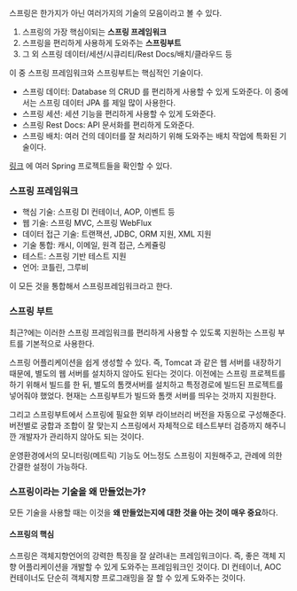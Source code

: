 스프링은 한가지가 아닌 여러가지의 기술의 모음이라고 볼 수 있다.

1. 스프링의 가장 핵심이되는 **스프링 프레임워크**
2. 스프링을 편리하게 사용하게 도와주는 **스프링부트**
3. 그 외 스프링 데이터/세션/시큐리티/Rest Docs/배치/클라우드 등

이 중 스프링 프레임워크와 스프링부트는 핵심적인 기술이다.
- 스프링 데이터: Database 의 CRUD 를 편리하게 사용할 수 있게 도와준다. 이 중에서는 스프링 데이터 JPA 를 제일 많이 사용한다.
- 스프링 세션: 세션 기능을 편리하게 사용할 수 있게 도와준다.
- 스프링 Rest Docs: API 문서화를 편리하게 도와준다.
- 스프링 배치: 여러 건의 데이터를 잘 처리하기 위해 도와주는 배치 작업에 특화된 기술이다.

[링크](https://spring.io/projects) 에 여러 Spring 프로젝트들을 확인할 수 있다.

### 스프링 프레임워크
- 핵심 기술: 스프링 DI 컨테이너, AOP, 이벤트 등
- 웹 기술: 스프링 MVC, 스프링 WebFlux
- 데이터 접근 기술: 트랜잭션, JDBC, ORM 지원, XML 지원
- 기술 통합: 캐시, 이메일, 원격 접근, 스케쥴링
- 테스트: 스프링 기반 테스트 지원
- 언어: 코틀린, 그루비

이 모든 것을 통합해서 스프링프레임워크라고 한다.

### 스프링 부트
최근?에는 이러한 스프링 프레임워크를 편리하게 사용할 수 있도록 지원하는 스프링 부트를 기본적으로 사용한다.

스프링 어플리케이션을 쉽게 생성할 수 있다. 즉, Tomcat 과 같은 웹 서버를 내장하기 때문에, 별도의 웹 서버를 설치하지 않아도 된다는 것이다.
이전에는 스프링 프로젝트를 하기 위해서 빌드를 한 뒤, 별도의 톰캣서버를 설치하고 특정경로에 빌드된 프로젝트를 넣어줘야 했었다.
현재는 스프링부트가 빌드와 톰캣 서버를 띄우는 것까지 지원한다.

그리고 스프링부트에서 스프링에 필요한 외부 라이브러리 버전을 자동으로 구성해준다. 버전별로 궁합과 조합이 잘 맞는지 스프링에서 자체적으로 테스트부터 검증까지 해주니깐 개발자가 관리하지 않아도 되는 것이다.

운영환경에서의 모니터링(메트릭) 기능도 어느정도 스프링이 지원해주고, 관례에 의한 간결한 설정이 가능하다.


### 스프링이라는 기술을 왜 만들었는가?
모든 기술을 사용할 때는 이것을 **왜 만들었는지에 대한 것을 아는 것이 매우 중요**하다.

#### 스프링의 핵심
스프링은 객체지향언어의 강력한 특징을 잘 살려내는 프레임워크이다. 즉, 좋은 객체 지향 어플리케이션을 개발할 수 있게 도와주는 프레임워크인 것이다.
DI 컨테이너, AOC 컨테이너도 단순히 객체지향 프로그래밍을 잘 할 수 있게 도와주는 것이다.
